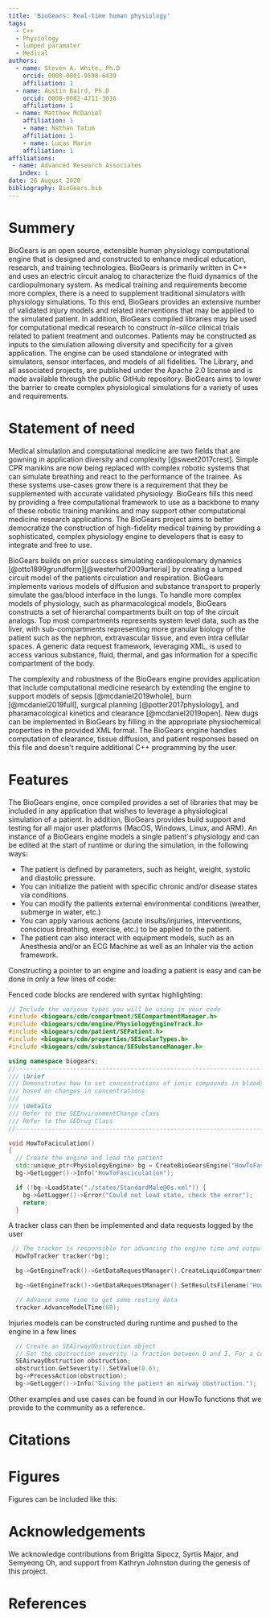 ```yaml
---
title: 'BioGears: Real-time human physiology'
tags:
  - C++
  - Physiology
  - lumped paramater
  - Medical
authors:
  - name: Steven A. White, Ph.D
    orcid: 0000-0001-9598-6439
    affiliation: 1
  - name: Austin Baird, Ph.D
    orcid: 0000-0002-4711-3016
    affiliation: 1
  - name: Matthew McDaniel
    affiliation: 1
    - name: Nathan Tatum
    affiliation: 1
    - name: Lucas Marin
    affiliation: 1
affiliations:
 - name: Advanced Research Associates
   index: 1
date: 26 August 2020
bibliography: BioGears.bib
---
```


# Summery

BioGears is an open source, extensible human physiology computational engine that is designed and constructed to enhance medical education, research, and training technologies. BioGears is primarily written in C++ and uses an electric circuit analog to characterize the fluid dynamics of the cardiopulmonary system. As medical training and requirements become more complex, there is a need to supplement traditional simulators with physiology simulations. To this end, BioGears provides an extensive number of validated injury models and related interventions that may be applied to the simulated patient. In addition, BioGears compiled libraries may be used for computational medical research to construct *in-silico* clinical trials related to patient treatment and outcomes. Patients may be constructed as inputs to the simulation allowing diversity and specificity for a  given application. The engine can be used standalone or integrated with simulators, sensor interfaces, and models of all fidelities. The Library, and all associated projects, are published under the Apache 2.0 license and is made available through the public GitHub repository. BioGears aims to lower the barrier to create complex physiological simulations for a variety of uses and requirements.

# Statement of need 

Medical simulation and computational medicine are two fields that are gowning in application diversity and complexity [@sweet2017crest]. Simple CPR manikins are now being replaced with complex robotic systems that can simulate breathing and react to the performance of the trainee. As these systems use-cases grow there is a requirement that they be supplemented with accurate validated physiology. BioGears fills this need by providing a free computational framework to use as a backbone to many of these robotic training manikins and may support other computational medicine research applications. The BioGears project aims to better democratize the construction of high-fidelity medical training by providing a sophisticated, complex physiology engine to developers that is easy to integrate and free to use.

BioGears builds on prior success simulating cardiopulomary dynamics [@otto1899grundform][@westerhof2009arterial] by creating a lumped circuit model of the patients circulation and respiration. BioGears implements various models of diffusion and substance transport to properly simulate the gas/blood interface in the lungs. To handle more complex models of physiology, such as pharmacological models, BioGears constructs a set of hierarchal compartments built on top of the circuit analogs. Top most compartments represents system level data, such as the liver, with sub-compartments representing more granular biology of the patient such as the nephron, extravascular tissue, and even intra cellular spaces. A generic data request framework, leveraging XML, is used to access various substance, fluid, thermal, and gas information for a specific compartment of the body. 

The complexity and robustness of the BioGears engine provides application that include computational medicine research by extending the engine to support models of sepsis [@mcdaniel2019whole], burn [@mcdaniel2019full], surgical planning  [@potter2017physiology], and pharamacological kinetics and clearance [@mcdaniel2019open]. New dugs can be implemented in BioGears by filling in the appropriate physiochemical properties in the provided XML format. The BioGears engine handles computation of clearance, tissue diffusion, and patient responses based on this file and doesn't require additional C++ programming by the user. 



# Features
The BioGears engine, once compiled provides a set of libraries that may be included in any application that wishes to leverage a physiological simulation of a patient. In addition, BioGears provides build support and testing for all major user platforms (MacOS, Windows, Linux, and ARM). An instance of a BioGears engine models a single patient's physiology and can be edited at the start of runtime or during the simulation, in the following ways: 

- The patient is defined by parameters, such as height, weight, systolic and diastolic pressure.
- You can initialize the patient with specific chronic and/or disease states via conditions.
- You can modify the patients external environmental conditions (weather, submerge in water, etc.)
- You can apply various actions (acute insults/injuries, interventions, conscious breathing, exercise, etc.) to be applied to the patient.
- The patient can also interact with equipment models, such as an Anesthesia and/or an ECG Machine as well as an Inhaler via the action framework.

Constructing a pointer to an engine and loading a patient is easy and can be done in only a few lines of code:

Fenced code blocks are rendered with syntax highlighting:
```C++
// Include the various types you will be using in your code
#include <biogears/cdm/compartment/SECompartmentManager.h>
#include <biogears/cdm/engine/PhysiologyEngineTrack.h>
#include <biogears/cdm/patient/SEPatient.h>
#include <biogears/cdm/properties/SEScalarTypes.h>
#include <biogears/cdm/substance/SESubstanceManager.h>

using namespace biogears;
//--------------------------------------------------------------------------------------------------
/// \brief
/// Demonstrates how to set concentrations of ionic compounds in bloodstream and tissue and call events
/// based on changes in concentrations
///
/// \details
/// Refer to the SEEnvironmentChange class
/// Refer to the SEDrug Class
//--------------------------------------------------------------------------------------------------

void HowToFaciculation()
{
  // Create the engine and load the patient
  std::unique_ptr<PhysiologyEngine> bg = CreateBioGearsEngine("HowToFasciculation.log");
  bg->GetLogger()->Info("HowToFasciculation");

  if (!bg->LoadState("./states/StandardMale@0s.xml")) {
    bg->GetLogger()->Error("Could not load state, check the error");
    return;
  }
``` 

A tracker class can then be implemented and data requests logged by the user

```C++
 // The tracker is responsible for advancing the engine time and outputting the data requests below at each time step
  HowToTracker tracker(*bg);

  bg->GetEngineTrack()->GetDataRequestManager().CreateLiquidCompartmentDataRequest().Set("VenaCava", *Na, "Molarity", AmountPerVolumeUnit::mmol_Per_L);

  bg->GetEngineTrack()->GetDataRequestManager().SetResultsFilename("HowToFasciculation.csv");

  // Advance some time to get some resting data
  tracker.AdvanceModelTime(60);
``` 

Injuries models can be constructed during runtime and pushed to the engine in a few lines

```C++
  // Create an SEAirwayObstruction object
  // Set the obstruction severity (a fraction between 0 and 1. For a complete obstruction use 1.) 
  SEAirwayObstruction obstruction;
  obstruction.GetSeverity().SetValue(0.6);
  bg->ProcessAction(obstruction);
  bg->GetLogger()->Info("Giving the patient an airway obstruction.");
``` 

Other examples and use cases can be found in our HowTo functions that we provide to the community as a reference. 

# Citations


# Figures

Figures can be included like this:



# Acknowledgements

We acknowledge contributions from Brigitta Sipocz, Syrtis Major, and Semyeong
Oh, and support from Kathryn Johnston during the genesis of this project.

# References